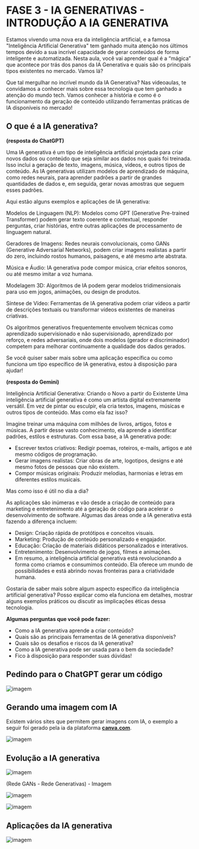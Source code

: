 # FASE 3 - IA GENERATIVAS - INTRODUÇÃO A IA GENERATIVA

Estamos vivendo uma nova era da inteligência artificial, e a famosa "Inteligência Artificial Generativa" tem ganhado muita atenção nos últimos tempos devido a sua incrível capacidade de gerar conteúdos de forma inteligente e automatizada. Nesta aula, você vai aprender qual é a “mágica” que acontece por trás dos panos da IA Generativa e quais são os principais tipos existentes no mercado. Vamos lá?

Que tal mergulhar no incrível mundo da IA Generativa? Nas videoaulas, te convidamos a conhecer mais sobre essa tecnologia que tem ganhado a atenção do mundo tech. Vamos conhecer a história e como é o funcionamento da geração de conteúdo utilizando ferramentas práticas de IA disponíveis no mercado! 

## O que é a IA generativa?

**(resposta do ChatGPT)**

Uma IA generativa é um tipo de inteligência artificial projetada para criar novos dados ou conteúdo que seja similar aos dados nos quais foi treinada. Isso inclui a geração de texto, imagens, música, vídeos, e outros tipos de conteúdo. As IA generativas utilizam modelos de aprendizado de máquina, como redes neurais, para aprender padrões a partir de grandes quantidades de dados e, em seguida, gerar novas amostras que seguem esses padrões.

Aqui estão alguns exemplos e aplicações de IA generativa:

Modelos de Linguagem (NLP): Modelos como GPT (Generative Pre-trained Transformer) podem gerar texto coerente e contextual, responder perguntas, criar histórias, entre outras aplicações de processamento de linguagem natural.

Geradores de Imagens: Redes neurais convolucionais, como GANs (Generative Adversarial Networks), podem criar imagens realistas a partir do zero, incluindo rostos humanos, paisagens, e até mesmo arte abstrata.

Música e Áudio: IA generativa pode compor música, criar efeitos sonoros, ou até mesmo imitar a voz humana.

Modelagem 3D: Algoritmos de IA podem gerar modelos tridimensionais para uso em jogos, animações, ou design de produtos.

Síntese de Vídeo: Ferramentas de IA generativa podem criar vídeos a partir de descrições textuais ou transformar vídeos existentes de maneiras criativas.

Os algoritmos generativos frequentemente envolvem técnicas como aprendizado supervisionado e não supervisionado, aprendizado por reforço, e redes adversariais, onde dois modelos (gerador e discriminador) competem para melhorar continuamente a qualidade dos dados gerados.

Se você quiser saber mais sobre uma aplicação específica ou como funciona um tipo específico de IA generativa, estou à disposição para ajudar!

**(resposta do Gemini)**

Inteligência Artificial Generativa: Criando o Novo a partir do Existente
Uma inteligência artificial generativa é como um artista digital extremamente versátil. Em vez de pintar ou esculpir, ela cria textos, imagens, músicas e outros tipos de conteúdo. Mas como ela faz isso?

Imagine treinar uma máquina com milhões de livros, artigos, fotos e músicas. A partir desse vasto conhecimento, ela aprende a identificar padrões, estilos e estruturas. Com essa base, a IA generativa pode:

* Escrever textos criativos: Redigir poemas, roteiros, e-mails, artigos e até mesmo códigos de programação.
* Gerar imagens realistas: Criar obras de arte, logotipos, designs e até mesmo fotos de pessoas que não existem.
* Compor músicas originais: Produzir melodias, harmonias e letras em diferentes estilos musicais.

Mas como isso é útil no dia a dia?

As aplicações são inúmeras e vão desde a criação de conteúdo para marketing e entretenimento até a geração de código para acelerar o desenvolvimento de software. Algumas das áreas onde a IA generativa está fazendo a diferença incluem:

* Design: Criação rápida de protótipos e conceitos visuais.
* Marketing: Produção de conteúdo personalizado e engajador.
* Educação: Criação de materiais didáticos personalizados e interativos.
* Entretenimento: Desenvolvimento de jogos, filmes e animações.
* Em resumo, a inteligência artificial generativa está revolucionando a forma como criamos e consumimos conteúdo. Ela oferece um mundo de possibilidades e está abrindo novas fronteiras para a criatividade humana.

Gostaria de saber mais sobre algum aspecto específico da inteligência artificial generativa? Posso explicar como ela funciona em detalhes, mostrar alguns exemplos práticos ou discutir as implicações éticas dessa tecnologia.

**Algumas perguntas que você pode fazer:**

* Como a IA generativa aprende a criar conteúdo?
* Quais são as principais ferramentas de IA generativa disponíveis?
* Quais são os desafios e riscos da IA generativa?
* Como a IA generativa pode ser usada para o bem da sociedade?
* Fico à disposição para responder suas dúvidas!

## Pedindo para o ChatGPT gerar um código

![imagem](./img/fase3_ia_aula1_1.png)

## Gerando uma imagem com IA

Existem vários sites que permitem gerar imagens com IA, o exemplo a seguir foi gerado pela ia da plataforma **[canva.com](canva.com)**.

![imagem](./img/fase3_ia_aula1_2.png)

## Evolução a IA generativa

![imagem](./img/fase3_ia_aula1_3.png)

(Rede GANs - Rede Generativas) - Imagem

![imagem](./img/fase3_ia_aula1_4.png)

![imagem](./img/fase3_ia_aula1_5.png)

## Aplicações da IA generativa

![imagem](./img/fase3_ia_aula1_6.png)
